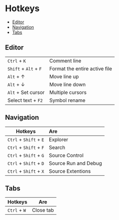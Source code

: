# Hotkeys
* [Editor](#editor)
* [Navigation](#navigation)
* [Tabs](#tabs)
## Editor
|  |  |
|----------|:-------------|
| `Ctrl` + `K` | Comment line |
| `Shift` + `Alt` + `F` | Format the entire active file |
| `Alt` + &#8593; | Move line up |
| `Alt` + &#8595; | Move line down |
| `Alt` + Set cursor | Multiple cursors |
| Select text + `F2` | Symbol rename |
## Navigation
| Hotkeys | Are |
|----------|:-------------|
| `Ctrl` + `Shift` + `E` | Explorer |
| `Ctrl` + `Shift` + `F` | Search |
| `Ctrl` + `Shift` + `G` | Source Control |
| `Ctrl` + `Shift` + `D` | Source Run and Debug |
| `Ctrl` + `Shift` + `X` | Source Extentions |
## Tabs
| Hotkeys | Are |
|----------|:-------------:|
| `Ctrl` + `W` | Close tab |
